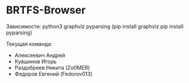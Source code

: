 # BRTFS-Browser

Зависимости:
python3
graphviz
pyparsing
(pip install graphviz
pip install pyparsing)

Текущая команда: 
- Алексеевич Андрей 
- Кувшинов Игорь
- Раздобреев Никита (Zo0MER)
- Федоров Евгений (Fedorov013)


